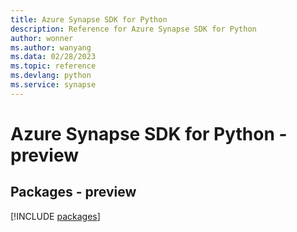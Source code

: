 ```yaml
---
title: Azure Synapse SDK for Python
description: Reference for Azure Synapse SDK for Python
author: wonner
ms.author: wanyang
ms.data: 02/28/2023
ms.topic: reference
ms.devlang: python
ms.service: synapse
---
```

# Azure Synapse SDK for Python - preview
## Packages - preview
[!INCLUDE [packages](synapse-index.md)]